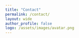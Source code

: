 ```yaml
---
title: "Contact"
permalink: /contact/
layout: wide
author_profile: false
logo: /assets/images/avatar.png
---
```

